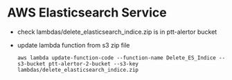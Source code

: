 # AWS Elasticsearch Service

* check lambdas/delete_elasticsearch_indice.zip is in ptt-alertor bucket

* update lambda function from s3 zip file

    ```console
    aws lambda update-function-code --function-name Delete_ES_Indice --s3-bucket ptt-alertor-2-bucket --s3-key lambdas/delete_elasticsearch_indice.zip
    ```